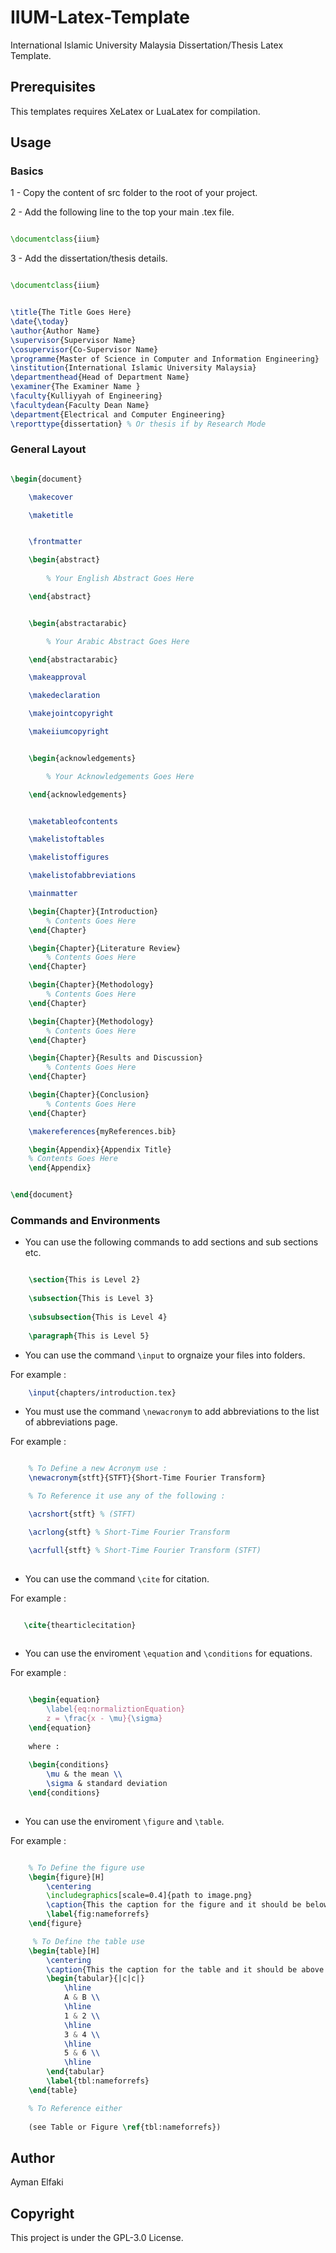 # IIUM-Latex-Template
International Islamic University Malaysia Dissertation/Thesis Latex Template.


## Prerequisites

This templates requires XeLatex or LuaLatex for compilation.


## Usage

### Basics

1 - Copy the content of src folder to the root of your project.

2 - Add the following line to the top your main .tex file.

```latex

\documentclass{iium}

```

3 - Add the dissertation/thesis details.

```latex

\documentclass{iium}


\title{The Title Goes Here}
\date{\today}
\author{Author Name}
\supervisor{Supervisor Name}
\cosupervisor{Co-Supervisor Name}
\programme{Master of Science in Computer and Information Engineering}
\institution{International Islamic University Malaysia}
\departmenthead{Head of Department Name}
\examiner{The Examiner Name }
\faculty{Kulliyyah of Engineering}
\facultydean{Faculty Dean Name}
\department{Electrical and Computer Engineering}
\reporttype{dissertation} % Or thesis if by Research Mode  


```

### General Layout 

```latex

\begin{document}

    \makecover

    \maketitle


    \frontmatter

    \begin{abstract}
    
        % Your English Abstract Goes Here

    \end{abstract}


    \begin{abstractarabic}

        % Your Arabic Abstract Goes Here

    \end{abstractarabic}

    \makeapproval

    \makedeclaration

    \makejointcopyright

    \makeiiumcopyright


    \begin{acknowledgements}

        % Your Acknowledgements Goes Here

    \end{acknowledgements}


    \maketableofcontents

    \makelistoftables

    \makelistoffigures

    \makelistofabbreviations

    \mainmatter

    \begin{Chapter}{Introduction}
        % Contents Goes Here
    \end{Chapter}

    \begin{Chapter}{Literature Review}
        % Contents Goes Here
    \end{Chapter}

    \begin{Chapter}{Methodology}
        % Contents Goes Here
    \end{Chapter}

    \begin{Chapter}{Methodology}
        % Contents Goes Here
    \end{Chapter}

    \begin{Chapter}{Results and Discussion}
        % Contents Goes Here
    \end{Chapter}

    \begin{Chapter}{Conclusion}
        % Contents Goes Here
    \end{Chapter}

    \makereferences{myReferences.bib}

    \begin{Appendix}{Appendix Title}
    % Contents Goes Here
    \end{Appendix}


\end{document}

```
### Commands and Environments 

- You can use the following commands to add sections and sub sections etc.

```latex

    \section{This is Level 2}
    
    \subsection{This is Level 3}
    
    \subsubsection{This is Level 4}
    
    \paragraph{This is Level 5}

```

-  You can use the command `\input` to orgnaize your files into folders.

For example :

```latex    
    \input{chapters/introduction.tex}
```
- You must use the command `\newacronym` to add abbreviations to the list of abbreviations page.

For example :

```latex

    % To Define a new Acronym use :
    \newacronym{stft}{STFT}{Short-Time Fourier Transform}

    % To Reference it use any of the following :

    \acrshort{stft} % (STFT) 

    \acrlong{stft} % Short-Time Fourier Transform

    \acrfull{stft} % Short-Time Fourier Transform (STFT)
    
```

- You can use the command `\cite` for citation.

For example :

```latex

   \cite{thearticlecitation}
    
```

- You can use the enviroment `\equation` and `\conditions` for equations.

For example :

```latex

    \begin{equation}
        \label{eq:normaliztionEquation}
        z = \frac{x - \mu}{\sigma}
    \end{equation}
    
    where : 
    
    \begin{conditions}
        \mu & the mean \\
        \sigma & standard deviation 
    \end{conditions}
    
```
- You can use the enviroment `\figure` and `\table`.

For example :

```latex

    % To Define the figure use 
    \begin{figure}[H]
        \centering
        \includegraphics[scale=0.4]{path to image.png}
        \caption{This the caption for the figure and it should be below \protect\cite{thearticle}}
        \label{fig:nameforrefs}
    \end{figure}

     % To Define the table use 
    \begin{table}[H]
        \centering
        \caption{This the caption for the table and it should be above \protect\cite{thearticle}}
        \begin{tabular}{|c|c|}
            \hline
            A & B \\ 
            \hline
            1 & 2 \\ 
            \hline
            3 & 4 \\ 
            \hline
            5 & 6 \\ 
            \hline
        \end{tabular}
        \label{tbl:nameforrefs}
    \end{table}

    % To Reference either
    
    (see Table or Figure \ref{tbl:nameforrefs})

```

## Author 

Ayman Elfaki

## Copyright

This project is under the GPL-3.0 License.


